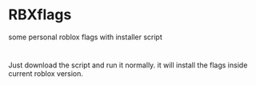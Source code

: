 # RBXflags
some personal roblox flags with installer script

#
Just download the script and run it normally. it will install the flags inside current roblox version.
